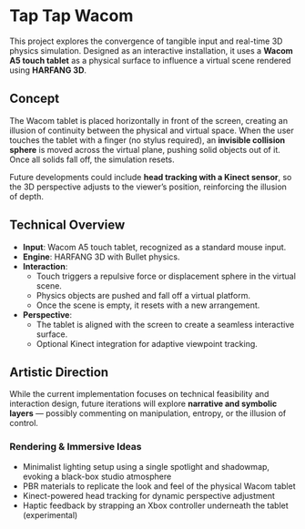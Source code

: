 # Tap Tap Wacom

This project explores the convergence of tangible input and real-time 3D physics simulation. Designed as an interactive installation, it uses a **Wacom A5 touch tablet** as a physical surface to influence a virtual scene rendered using **HARFANG 3D**.

## Concept

The Wacom tablet is placed horizontally in front of the screen, creating an illusion of continuity between the physical and virtual space. When the user touches the tablet with a finger (no stylus required), an **invisible  collision sphere** is moved across the virtual plane, pushing solid objects out of it. Once all solids fall off, the simulation resets.

Future developments could include **head tracking with a Kinect sensor**, so the 3D perspective adjusts to the viewer’s position, reinforcing the illusion of depth.

## Technical Overview

- **Input**: Wacom A5 touch tablet, recognized as a standard mouse input.
- **Engine**: HARFANG 3D with Bullet physics.
- **Interaction**:
  - Touch triggers a repulsive force or displacement sphere in the virtual scene.
  - Physics objects are pushed and fall off a virtual platform.
  - Once the scene is empty, it resets with a new arrangement.
- **Perspective**:
  - The tablet is aligned with the screen to create a seamless interactive surface.
  - Optional Kinect integration for adaptive viewpoint tracking.

## Artistic Direction

While the current implementation focuses on technical feasibility and interaction design, future iterations will explore **narrative and symbolic layers** — possibly commenting on manipulation, entropy, or the illusion of control.

### Rendering & Immersive Ideas

- Minimalist lighting setup using a single spotlight and shadowmap, evoking a black-box studio atmosphere
- PBR materials to replicate the look and feel of the physical Wacom tablet
- Kinect-powered head tracking for dynamic perspective adjustment
- Haptic feedback by strapping an Xbox controller underneath the tablet (experimental)
